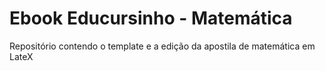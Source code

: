 # Ebook Educursinho - Matemática
Repositório contendo o template e a edição da apostila de matemática em LateX

